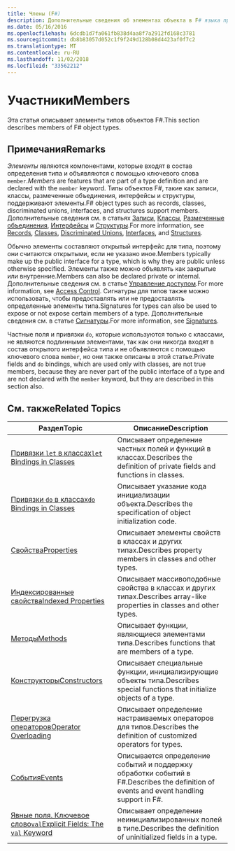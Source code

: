 ```yaml
---
title: Члены (F#)
description: Дополнительные сведения об элементах объекта в F# языка программирования.
ms.date: 05/16/2016
ms.openlocfilehash: 6dcdb1d7fa061fb838d4aa8f7a2912fd168c3781
ms.sourcegitcommit: db8b83057d052c1f9f249d128b08d4423af0f7c2
ms.translationtype: MT
ms.contentlocale: ru-RU
ms.lasthandoff: 11/02/2018
ms.locfileid: "33562212"
---
```

# <a name="members"></a><span data-ttu-id="94c33-103">Участники</span><span class="sxs-lookup"><span data-stu-id="94c33-103">Members</span></span>

<span data-ttu-id="94c33-104">Эта статья описывает элементы типов объектов F#.</span><span class="sxs-lookup"><span data-stu-id="94c33-104">This section describes members of F# object types.</span></span>


## <a name="remarks"></a><span data-ttu-id="94c33-105">Примечания</span><span class="sxs-lookup"><span data-stu-id="94c33-105">Remarks</span></span>
<span data-ttu-id="94c33-106">*Элементы* являются компонентами, которые входят в состав определения типа и объявляются с помощью ключевого слова `member`.</span><span class="sxs-lookup"><span data-stu-id="94c33-106">*Members* are features that are part of a type definition and are declared with the `member` keyword.</span></span> <span data-ttu-id="94c33-107">Типы объектов F#, такие как записи, классы, размеченные объединения, интерфейсы и структуры, поддерживают элементы.</span><span class="sxs-lookup"><span data-stu-id="94c33-107">F# object types such as records, classes, discriminated unions, interfaces, and structures support members.</span></span> <span data-ttu-id="94c33-108">Дополнительные сведения см. в статьях [Записи](../records.md), [Классы](../classes.md), [Размеченные объединения](../discriminated-Unions.md), [Интерфейсы](../interfaces.md) и [Структуры](../structures.md).</span><span class="sxs-lookup"><span data-stu-id="94c33-108">For more information, see [Records](../records.md), [Classes](../classes.md), [Discriminated Unions](../discriminated-Unions.md), [Interfaces](../interfaces.md), and [Structures](../structures.md).</span></span>

<span data-ttu-id="94c33-109">Обычно элементы составляют открытый интерфейс для типа, поэтому они считаются открытыми, если не указано иное.</span><span class="sxs-lookup"><span data-stu-id="94c33-109">Members typically make up the public interface for a type, which is why they are public unless otherwise specified.</span></span> <span data-ttu-id="94c33-110">Элементы также можно объявлять как закрытые или внутренние.</span><span class="sxs-lookup"><span data-stu-id="94c33-110">Members can also be declared private or internal.</span></span> <span data-ttu-id="94c33-111">Дополнительные сведения см. в статье [Управление доступом](../access-Control.md).</span><span class="sxs-lookup"><span data-stu-id="94c33-111">For more information, see [Access Control](../access-Control.md).</span></span> <span data-ttu-id="94c33-112">Сигнатуры для типов также можно использовать, чтобы предоставлять или не предоставлять определенные элементы типа.</span><span class="sxs-lookup"><span data-stu-id="94c33-112">Signatures for types can also be used to expose or not expose certain members of a type.</span></span> <span data-ttu-id="94c33-113">Дополнительные сведения см. в статье [Сигнатуры](../signatures.md).</span><span class="sxs-lookup"><span data-stu-id="94c33-113">For more information, see [Signatures](../signatures.md).</span></span>

<span data-ttu-id="94c33-114">Частные поля и привязки `do`, которые используются только с классами, не являются подлинными элементами, так как они никогда входят в состав открытого интерфейса типа и не объявляются с помощью ключевого слова `member`, но они также описаны в этой статье.</span><span class="sxs-lookup"><span data-stu-id="94c33-114">Private fields and `do` bindings, which are used only with classes, are not true members, because they are never part of the public interface of a type and are not declared with the `member` keyword, but they are described in this section also.</span></span>


## <a name="related-topics"></a><span data-ttu-id="94c33-115">См. также</span><span class="sxs-lookup"><span data-stu-id="94c33-115">Related Topics</span></span>


|<span data-ttu-id="94c33-116">Раздел</span><span class="sxs-lookup"><span data-stu-id="94c33-116">Topic</span></span>|<span data-ttu-id="94c33-117">Описание</span><span class="sxs-lookup"><span data-stu-id="94c33-117">Description</span></span>|
|-----|-----------|
|[<span data-ttu-id="94c33-118">Привязки `let` в классах</span><span class="sxs-lookup"><span data-stu-id="94c33-118">`let` Bindings in Classes</span></span>](let-bindings-in-classes.md)|<span data-ttu-id="94c33-119">Описывает определение частных полей и функций в классах.</span><span class="sxs-lookup"><span data-stu-id="94c33-119">Describes the definition of private fields and functions in classes.</span></span>|
|[<span data-ttu-id="94c33-120">Привязки `do` в классах</span><span class="sxs-lookup"><span data-stu-id="94c33-120">`do` Bindings in Classes</span></span>](do-bindings-in-classes.md)|<span data-ttu-id="94c33-121">Описывает указание кода инициализации объекта.</span><span class="sxs-lookup"><span data-stu-id="94c33-121">Describes the specification of object initialization code.</span></span>|
|[<span data-ttu-id="94c33-122">Свойства</span><span class="sxs-lookup"><span data-stu-id="94c33-122">Properties</span></span>](properties.md)|<span data-ttu-id="94c33-123">Описывает элементы свойств в классах и других типах.</span><span class="sxs-lookup"><span data-stu-id="94c33-123">Describes property members in classes and other types.</span></span>|
|[<span data-ttu-id="94c33-124">Индексированные свойства</span><span class="sxs-lookup"><span data-stu-id="94c33-124">Indexed Properties</span></span>](indexed-properties.md)|<span data-ttu-id="94c33-125">Описывает массивоподобные свойства в классах и других типах.</span><span class="sxs-lookup"><span data-stu-id="94c33-125">Describes array-like properties in classes and other types.</span></span>|
|[<span data-ttu-id="94c33-126">Методы</span><span class="sxs-lookup"><span data-stu-id="94c33-126">Methods</span></span>](methods.md)|<span data-ttu-id="94c33-127">Описывает функции, являющиеся элементами типа.</span><span class="sxs-lookup"><span data-stu-id="94c33-127">Describes functions that are members of a type.</span></span>|
|[<span data-ttu-id="94c33-128">Конструкторы</span><span class="sxs-lookup"><span data-stu-id="94c33-128">Constructors</span></span>](constructors.md)|<span data-ttu-id="94c33-129">Описывает специальные функции, инициализирующие объекты типа.</span><span class="sxs-lookup"><span data-stu-id="94c33-129">Describes special functions that initialize objects of a type.</span></span>|
|[<span data-ttu-id="94c33-130">Перегрузка операторов</span><span class="sxs-lookup"><span data-stu-id="94c33-130">Operator Overloading</span></span>](../operator-overloading.md)|<span data-ttu-id="94c33-131">Описывает определение настраиваемых операторов для типов.</span><span class="sxs-lookup"><span data-stu-id="94c33-131">Describes the definition of customized operators for types.</span></span>|
|[<span data-ttu-id="94c33-132">События</span><span class="sxs-lookup"><span data-stu-id="94c33-132">Events</span></span>](events.md)|<span data-ttu-id="94c33-133">Описывается определение событий и поддержку обработки событий в F#.</span><span class="sxs-lookup"><span data-stu-id="94c33-133">Describes the definition of events and event handling support in F#.</span></span>|
|[<span data-ttu-id="94c33-134">Явные поля. Ключевое слово`val`</span><span class="sxs-lookup"><span data-stu-id="94c33-134">Explicit Fields: The `val` Keyword</span></span>](explicit-fields-the-val-keyword.md)|<span data-ttu-id="94c33-135">Описывает определение неинициализированных полей в типе.</span><span class="sxs-lookup"><span data-stu-id="94c33-135">Describes the definition of uninitialized fields in a type.</span></span>|

